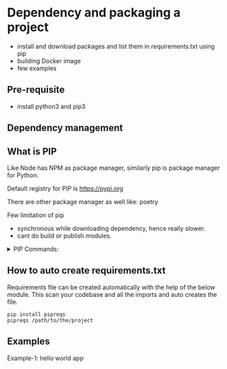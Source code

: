 # Dependency and packaging a project

- install and download packages and list them in requirements.txt using pip
- building Docker image
- few examples

## Pre-requisite

- install python3 and pip3

## Dependency management

## What is PIP

Like Node has NPM as package manager, similarly pip is package manager for Python.

Default registry for PIP is https://pypi.org

There are other package manager as well like: poetry

Few limitation of pip

- synchronous while downloading dependency, hence really slower.
- cant do build or publish modules.

<details>

<summary>PIP Commands:</summary>

```sh
# to make pip to work from command prompt
alias pip='python -m pip'# in ~/.bashrc

# make sure pip is installed
# latest version of python comes with pip
python -m pip --version

# install a package
pip install <package-name>
pip install <package-name>==<version>
pip install -r requirements.txt

# uninstall a package
pip uninstall <package-name>

# list all installed packages
pip list

# update pip version
pip install --upgrade pip

# list all python packages that are installed in the system
pip freeze
```

</details>

## How to auto create requirements.txt

Requirements file can be created automatically with the help of the below module.
This scan your codebase and all the imports and auto creates the file.

```shell
pip install pipreqs
pipreqs /path/to/the/project
```

## Examples

Example-1: hello world app